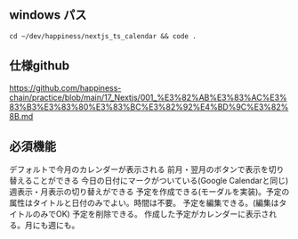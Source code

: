 ## windows パス
```
cd ~/dev/happiness/nextjs_ts_calendar && code .
```

## 仕様github
https://github.com/happiness-chain/practice/blob/main/17_Nextjs/001_%E3%82%AB%E3%83%AC%E3%83%B3%E3%83%80%E3%83%BC%E3%82%92%E4%BD%9C%E3%82%8B.md

## 必須機能
デフォルトで今月のカレンダーが表示される
前月・翌月のボタンで表示を切り替えることができる
今日の日付にマークがついている(Google Calendarと同じ)
週表示・月表示の切り替えができる
予定を作成できる(モーダルを実装)。予定の属性はタイトルと日付のみでよい。時間は不要。
予定を編集できる。(編集はタイトルのみでOK)
予定を削除できる。
作成した予定がカレンダーに表示される。月にも週にも。
